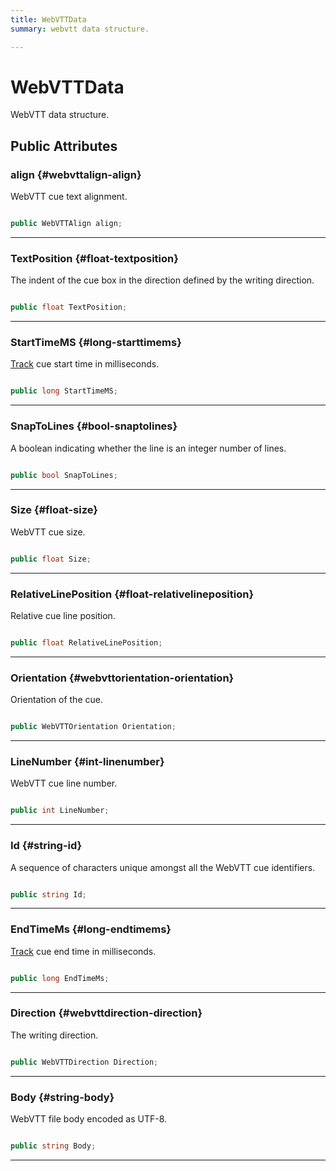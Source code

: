 ```yaml
---
title: WebVTTData
summary: webvtt data structure. 

---
```


# WebVTTData




WebVTT data structure.   





## Public Attributes

### align {#webvttalign-align}

WebVTT cue text alignment. 

```csharp

public WebVTTAlign align;

```






-----------

### TextPosition {#float-textposition}

The indent of the cue box in the direction defined by the writing direction. 

```csharp

public float TextPosition;

```






-----------

### StartTimeMS {#long-starttimems}

[Track](/unity-api/api/UnityEngine.XR.MagicLeap/MLMedia/Player/Track/UnityEngine.XR.MagicLeap.MLMedia.Player.Track.md) cue start time in milliseconds. 

```csharp

public long StartTimeMS;

```






-----------

### SnapToLines {#bool-snaptolines}

A boolean indicating whether the line is an integer number of lines. 

```csharp

public bool SnapToLines;

```






-----------

### Size {#float-size}

WebVTT cue size. 

```csharp

public float Size;

```






-----------

### RelativeLinePosition {#float-relativelineposition}

Relative cue line position. 

```csharp

public float RelativeLinePosition;

```






-----------

### Orientation {#webvttorientation-orientation}

Orientation of the cue. 

```csharp

public WebVTTOrientation Orientation;

```






-----------

### LineNumber {#int-linenumber}

WebVTT cue line number. 

```csharp

public int LineNumber;

```






-----------

### Id {#string-id}

A sequence of characters unique amongst all the WebVTT cue identifiers. 

```csharp

public string Id;

```






-----------

### EndTimeMs {#long-endtimems}

[Track](/unity-api/api/UnityEngine.XR.MagicLeap/MLMedia/Player/Track/UnityEngine.XR.MagicLeap.MLMedia.Player.Track.md) cue end time in milliseconds. 

```csharp

public long EndTimeMs;

```






-----------

### Direction {#webvttdirection-direction}

The writing direction. 

```csharp

public WebVTTDirection Direction;

```






-----------

### Body {#string-body}

WebVTT file body encoded as UTF-8. 

```csharp

public string Body;

```






-----------

